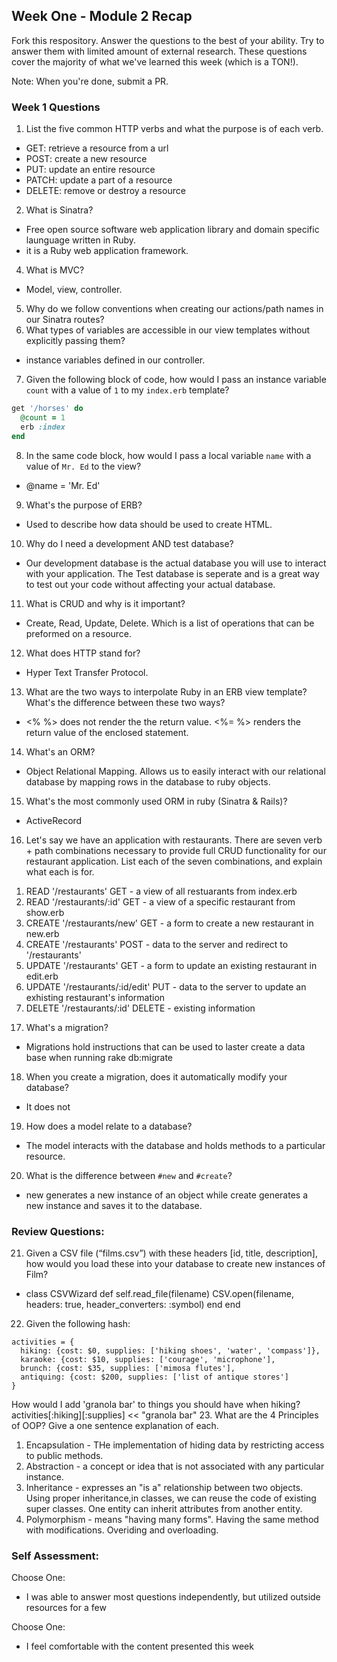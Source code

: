 ## Week One - Module 2 Recap

Fork this respository. Answer the questions to the best of your ability. Try to answer them with limited amount of external research. These questions cover the majority of what we've learned this week (which is a TON!). 

Note: When you're done, submit a PR. 

### Week 1 Questions

1. List the five common HTTP verbs and what the purpose is of each verb.
  - GET: retrieve a resource from a url
  - POST: create a new resource
  - PUT: update an entire resource
  - PATCH: update a part of a resource
  - DELETE: remove or destroy a resource
2. What is Sinatra?
  - Free open source software web application library and domain specific launguage written in Ruby.
   - it is a Ruby web application framework.
4. What is MVC?
  - Model, view, controller.
5. Why do we follow conventions when creating our actions/path names in our Sinatra routes?
6. What types of variables are accessible in our view templates without explicitly passing them?
  - instance variables defined in our controller.
7. Given the following block of code, how would I pass an instance variable `count` with a value of `1` to my `index.erb` template?
  
  ```ruby
  get '/horses' do
    @count = 1
    erb :index
  end
  ```

8. In the same code block, how would I pass a local variable `name` with a value of `Mr. Ed` to the view?
  - @name = 'Mr. Ed'
9. What's the purpose of ERB?
  - Used to describe how data should be used to create HTML.
10. Why do I need a development AND test database?
  - Our development database is the actual database you will use to interact with your application. The Test database is seperate and 
    is a great way to test out your code without affecting your actual database.
11. What is CRUD and why is it important?
  - Create, Read, Update, Delete. Which is a list of operations that can be preformed on a resource.
12. What does HTTP stand for? 
  - Hyper Text Transfer Protocol.
13. What are the two ways to interpolate Ruby in an ERB view template? What's the difference between these two ways?
  - <% %> does not render the the return value. <%= %> renders the return value of the enclosed statement.
14. What's an ORM?
  - Object Relational Mapping. Allows us to easily interact with our relational database by mapping rows in the database to ruby objects.
15. What's the most commonly used ORM in ruby (Sinatra & Rails)?
  - ActiveRecord
16. Let's say we have an application with restaurants. There are seven verb + path combinations necessary to provide full CRUD functionality for our restaurant application. List each of the seven combinations, and explain what each is for.
  1) READ '/restaurants' GET - a view of all restuarants from index.erb
  2) READ '/restaurants/:id' GET - a view of a specific restaurant from show.erb
  3) CREATE '/restaurants/new' GET - a form to create a new restaurant in new.erb
  4) CREATE '/restaurants' POST - data to the server and redirect to '/restaurants'
  5) UPDATE '/restaurants' GET -  a form to update an existing restaurant in edit.erb
  6) UPDATE '/restaurants/:id/edit' PUT - data to the server to update an exhisting restaurant's information
  7) DELETE '/restaurants/:id' DELETE - existing information
17. What's a migration? 
  - Migrations hold instructions that can be used to laster create a data base when running rake db:migrate
18. When you create a migration, does it automatically modify your database?
  - It does not
19. How does a model relate to a database?
  - The model interacts with the database and holds methods to a particular resource.
20. What is the difference between `#new` and `#create`?
  - new generates a new instance of an object while create generates a new instance and saves it to the database.
### Review Questions:  
21. Given a CSV file (“films.csv”) with these headers [id, title, description], how would you load these into your database to create new instances of Film?
  - class CSVWizard
  def self.read_file(filename)
    CSV.open(filename,
             headers: true,
             header_converters: :symbol)
    end
  end
22. Given the following hash:
```
activities = {
  hiking: {cost: $0, supplies: ['hiking shoes', 'water', 'compass']},
  karaoke: {cost: $10, supplies: ['courage', 'microphone'],
  brunch: {cost: $35, supplies: ['mimosa flutes'],
  antiquing: {cost: $200, supplies: ['list of antique stores'] 
}
```
How would I add 'granola bar' to things you should have when hiking?
activities[:hiking][:supplies] << "granola bar"
23. What are the 4 Principles of OOP? Give a one sentence explanation of each.
  1) Encapsulation - THe implementation of hiding data by restricting access to public methods.
  2) Abstraction - a concept or idea that is not associated with any particular instance.
  3) Inheritance - expresses an "is a" relationship between two objects. Using proper inheritance,in classes, we can reuse the code of existing super classes.
  One entity can inherit attributes from another entity.
  4) Polymorphism - means "having many forms". Having the same method with modifications. Overiding and overloading.
### Self Assessment:
Choose One:
* I was able to answer most questions independently, but utilized outside resources for a few 

Choose One:
* I feel comfortable with the content presented this week
